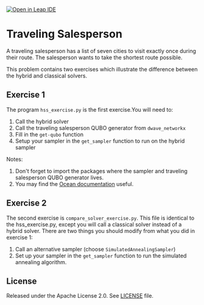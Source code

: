 [![Open in Leap IDE](	
	https://cdn-assets.cloud.dwavesys.com/shared/latest/badges/leapide.svg)](
	https://ide.dwavesys.io/#https://github.com/dwave-training/traveling-salesperson)

# Traveling Salesperson

A traveling salesperson has a list of seven cities to visit exactly once during their route. The salesperson wants to take the shortest route possible.

This problem contains two exercises which illustrate the difference between the hybrid and classical solvers.

## Exercise 1

The program ``hss_exercise.py`` is the first exercise.You will need to:

 1. Call the hybrid solver
 2. Call the traveling salesperson QUBO generator from ``dwave_networkx``
 3. Fill in the ``get-qubo`` function
 4. Setup your sampler in the ``get_sampler`` function to run on the hybrid sampler

 Notes: 
 
1. Don't forget to import the packages where the sampler and traveling salesperson QUBO generator lives.
2. You may find the [Ocean documentation](https://docs.ocean.dwavesys.com/en/stable/) useful.

## Exercise 2 

The second exercise is ``compare_solver_exercise.py``. This file is identical to the hss_exercise.py, except you will call a classical solver instead of a hybrid solver. 
There are two things you should modify from what you did in exercise 1: 

1. Call an alternative sampler (choose ``SimulatedAnnealingSampler``)
2. Set up your sampler in the ``get_sampler`` function to run the simulated annealing algorithm. 

## License

Released under the Apache License 2.0. See [LICENSE](LICENSE) file.

